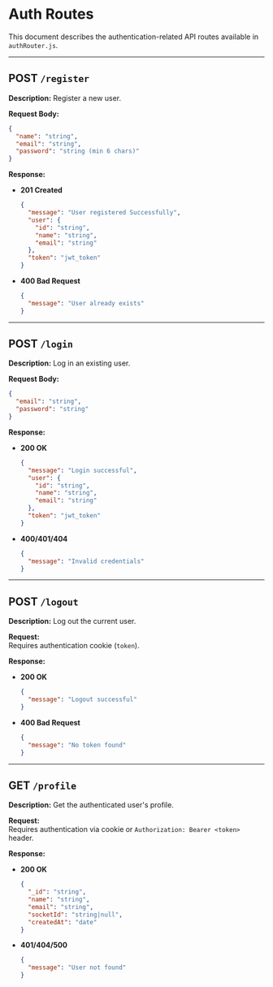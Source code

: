 # Auth Routes

This document describes the authentication-related API routes available in `authRouter.js`.

---

## POST `/register`

**Description:** Register a new user.

**Request Body:**
```json
{
  "name": "string",
  "email": "string",
  "password": "string (min 6 chars)"
}
```

**Response:**
- **201 Created**
  ```json
  {
    "message": "User registered Successfully",
    "user": {
      "id": "string",
      "name": "string",
      "email": "string"
    },
    "token": "jwt_token"
  }
  ```
- **400 Bad Request**
  ```json
  {
    "message": "User already exists"
  }
  ```

---

## POST `/login`

**Description:** Log in an existing user.

**Request Body:**
```json
{
  "email": "string",
  "password": "string"
}
```

**Response:**
- **200 OK**
  ```json
  {
    "message": "Login successful",
    "user": {
      "id": "string",
      "name": "string",
      "email": "string"
    },
    "token": "jwt_token"
  }
  ```
- **400/401/404**
  ```json
  {
    "message": "Invalid credentials"
  }
  ```

---

## POST `/logout`

**Description:** Log out the current user.

**Request:**  
Requires authentication cookie (`token`).

**Response:**
- **200 OK**
  ```json
  {
    "message": "Logout successful"
  }
  ```
- **400 Bad Request**
  ```json
  {
    "message": "No token found"
  }
  ```

---

## GET `/profile`

**Description:** Get the authenticated user's profile.

**Request:**  
Requires authentication via cookie or `Authorization: Bearer <token>` header.

**Response:**
- **200 OK**
  ```json
  {
    "_id": "string",
    "name": "string",
    "email": "string",
    "socketId": "string|null",
    "createdAt": "date"
  }
  ```
- **401/404/500**
  ```json
  {
    "message": "User not found"
  }
  ```


